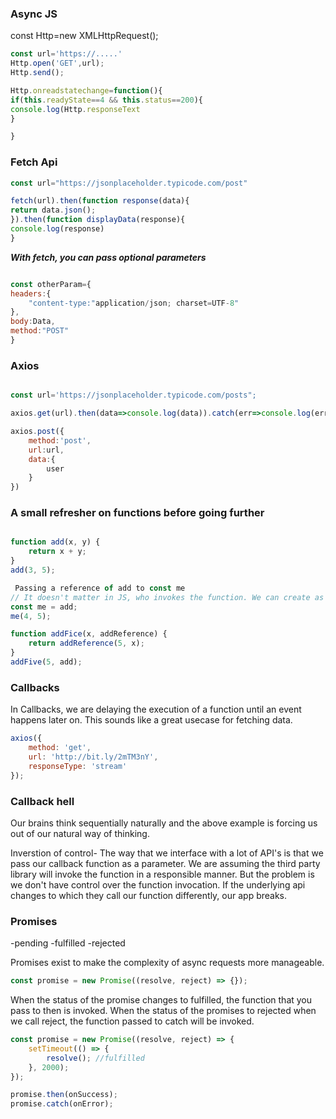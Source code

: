 ### Async JS

const Http=new XMLHttpRequest();

```javascript
const url='https://.....'
Http.open('GET',url);
Http.send();

Http.onreadstatechange=function(){
if(this.readyState==4 && this.status==200){
console.log(Http.responseText
}

}

```

### Fetch Api

```javascript
const url="https://jsonplaceholder.typicode.com/post"

fetch(url).then(function response(data){
return data.json();
}).then(function displayData(response){
console.log(response)
}
```

**_With fetch, you can pass optional parameters_**

```javascript

const otherParam={
headers:{
    "content-type:"application/json; charset=UTF-8"
},
body:Data,
method:"POST"
}
```

### Axios

```javascript

const url='https://jsonplaceholder.typicode.com/posts";

axios.get(url).then(data=>console.log(data)).catch(err=>console.log(err))

axios.post({
    method:'post',
    url:url,
    data:{
        user
    }
})

```

### A small refresher on functions before going further

```javascript

function add(x, y) {
	return x + y;
}
add(3, 5);

 Passing a reference of add to const me
// It doesn't matter in JS, who invokes the function. We can create as many references to the functions we want.
const me = add;
me(4, 5);

function addFice(x, addReference) {
	return addReference(5, x);
}
addFive(5, add);
```

### Callbacks

In Callbacks, we are delaying the execution of a function until an event happens later on. This sounds like a great usecase for fetching data.

```javascript
axios({
	method: 'get',
	url: 'http://bit.ly/2mTM3nY',
	responseType: 'stream'
});
```

### Callback hell

Our brains think sequentially naturally and the above example is forcing us out of our natural way of thinking.

Inverstion of control- The way that we interface with a lot of API's is that we pass our callback function as a parameter. We are assuming the third party library will invoke the function in a responsible manner. But the problem is we don't have control over the function invocation. If the underlying api changes to which they call
our function differently, our app breaks.

### Promises

-pending
-fulfilled
-rejected

Promises exist to make the complexity of async requests more manageable.

```javascript
const promise = new Promise((resolve, reject) => {});
```

When the status of the promise changes to fulfilled, the function that you pass to then is invoked. When the status of the promises to rejected when we call reject, the function passed to catch will be invoked.

```javascript
const promise = new Promise((resolve, reject) => {
	setTimeout(() => {
		resolve(); //fulfilled
	}, 2000);
});

promise.then(onSuccess);
promise.catch(onError);
```


